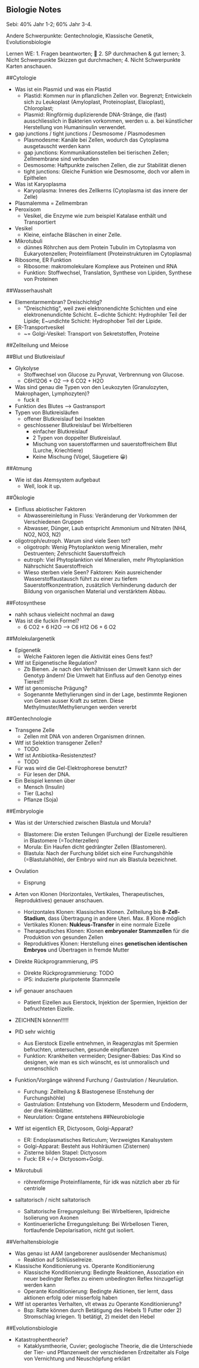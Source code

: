 Biologie Notes
--------------

Sebi: 40% Jahr 1-2; 60% Jahr 3-4.

Andere Schwerpunkte: Gentechnologie, Klassische Genetik, Evolutionsbiologie

Lernen WE: 1. Fragen beantworten; 🖖 2. SP durchmachen & gut lernen; 3. Nicht Schwerpunkte Skizzen gut durchmachen; 4. Nicht Schwerpunkte Karten anschauen.

##Cytologie

- Was ist ein Plasmid und was ein Plastid
    - Plastid: Kommen nur in pflanzlichen Zellen vor. Begrenzt; Entwickeln sich zu Leukoplast (Amyloplast, Proteinoplast, Elaioplast), Chloroplast;
    - Plasmid: Ringförmig duplizierende DNA-Stränge, die (fast) ausschliesslich in Bakterien vorkommen, werden u. a. bei künstlicher Herstellung von Humaninsulin verwendet.
- gap junctions / tight junctions / Desmosome / Plasmodesmen
    - Plasmodesme: Kanäle bei Zellen, wodurch das Cytoplasma ausgetauscht werden kann
    - gap junctions: Kommunikationsstellen bei tierischen Zellen; Zellmembrane sind verbunden
    - Desmosome: Haftpunkte zwischen Zellen, die zur Stabilität dienen
    - tight junctions: Gleiche Funktion wie Desmosome, doch vor allem in Epithelen 
- Was ist Karyoplasma
    - Karyoplasma: Inneres des Zellkerns (Cytoplasma ist das innere der Zelle)
- Plasmalemma = Zellmembran
- Peroxisom
    - Vesikel, die Enzyme wie zum beispiel Katalase enthält und Transportiert
- Vesikel
    - Kleine, einfache Bläschen in einer Zelle.
- Mikrotubuli
    - dünnes Röhrchen aus dem Protein Tubulin im Cytoplasma von Eukaryotenzellen; Proteinfilament (Proteinstrukturen im Cytoplasma)
- Ribosome, ER Funktion
    - Ribosome: makromolekulare Komplexe aus Proteinen und RNA
    - Funktion: Stoffwechsel, Translation, Synthese von Lipiden, Synthese von Proteinen

##Wasserhaushalt

- Elementarmembran? Dreischichtig?
    - "Dreischichtig", weil zwei elektronendichte Schichten und eine elektronenundichte Schicht. E~dichte Schicht: Hydrophiler Teil der Lipide; E~undichte Schicht: Hydrophober Teil der Lipide.
- ER-Transportvesikel
    - ~= Golgi-Vesikel: Transport von Sekretstoffen, Proteine

##Zellteilung und Meiose

##Blut und Blutkreislauf

- Glykolyse
    - Stoffwechsel von Glucose zu Pyruvat, Verbrennung von Glucose.
    - C6H12O6 + O2 --> 6 CO2 + H2O
- Was sind genau die Typen von den Leukozyten (Granulozyten, Makrophagen, Lymphozyten)?
    - fuck it
- Funktion des Blutes --> Gastransport
- Typen von Blutkreisläufen
    - offener Blutkreislauf bei Insekten
    - geschlossener Blutkreislauf bei Wirbeltieren
        - einfacher Blutkreislauf
        - 2 Typen von doppelter Blutkreislauf.
	    - Mischung von sauerstoffarmen und sauerstoffreichem Blut (Lurche, Kriechtiere)
	    - Keine Mischung (Vögel, Säugetiere 😀)

##Atmung

- Wie ist das Atemsystem aufgebaut
    - Well, look it up.

##Ökologie

- Einfluss abiotischer Faktoren
    - Abwassereinleitung in Fluss: Veränderung der Vorkommen der Verschiedenen Gruppen
    - Abwasser, Dünger, Laub entspricht Ammonium und Nitraten (NH4, NO2, NO3, N2)
- oligotroph/eutroph. Warum sind viele Seen tot?
    - oligotroph: Wenig Phytoplankton wenig Mineralien, mehr Destruenten; Zehrschicht Sauerstoffreich
    - eutroph: Viel Phytoplanktion viel Mineralien, mehr Phytoplanktion Nährschicht Sauerstoffreich
    - Wieso sterben viele Seen? Faktoren: Kein ausreichender Wasserstoffaustausch führt zu einer zu tiefem Sauerstoffkonzentration, zusätzlich Verhinderung dadurch der Bildung von organischen Material und verstärktem Abbau.

##Fotosynthese

- nahh schaus vielleicht nochmal an dawg
- Was ist die fuckin Formel?
    - 6 CO2 + 6 H2O --> C6 H12 O6 + 6 O2

##Molekulargenetik

- Epigenetik
    - Welche Faktoren legen die Aktivität eines Gens fest?
- Wtf ist Epigenetische Regulation?
    - Zb Bienen. Je nach den Verhältnissen der Umwelt kann sich der Genotyp ändern! Die Umwelt hat Einfluss auf den Genotyp eines Tieres!!!
- Wtf ist genomische Prägung?
    - Sogenannte Methylierungen sind in der Lage, bestimmte Regionen von Genen ausser Kraft zu setzen. Diese Methylmuster/Methylierungen werden vererbt

##Gentechnologie

- Transgene Zelle
    - Zellen mit DNA von anderen Organismen drinnen.
- Wtf ist Selektion transgener Zellen?
    - TODO
- Wtf ist Antibiotika-Resistenztest?
    - TODO
- Für was wird die Gel-Elektrophorese benutzt?
    - Für lesen der DNA.
- Ein Beispiel kennen über
    - Mensch (Insulin)
    - Tier (Lachs)
    - Pflanze (Soja)

##Embryologie

- Was ist der Unterschied zwischen Blastula und Morula?
    - Blastomere: Die ersten Teilungen (Furchung) der Eizelle resultieren in Blastomere (=Tochterzellen)
    - Morula: Ein Haufen dicht gedrängter Zellen (Blastomeren).
    - Blastula: Nach der Furchung bildet sich eine Furchungshöhle (=Blastulahöhle), der Embryo wird nun als Blastula bezeichnet.
- Ovulation
    - Eisprung
- Arten von Klonen (Horizontales, Vertikales, Therapeutisches, Reproduktives) genauer anschauen.
    - Horizontales Klonen: Klassisches Klonen. Zellteilung bis **8-Zell-Stadium**, dass Übertragung in andere Uteri. Max. 8 Klone möglich
    - Vertikales Klonen: **Nukleus-Transfer** in eine normale Eizelle
    - Therapeutisches Klonen: Klonen **embryonaler Stammzellen** für die Produktion von gesunden Zellen
    - Reproduktives Klonen: Herstellung eines **genetischen identischen Embryos** und Übertragen in fremde Mutter
- Direkte Rückprogrammierung, iPS
    - Direkte Rückprogrammierung: TODO
    - iPS: induzierte pluripotente Stammzelle
- ivF genauer anschauen
    - Patient Eizellen aus Eierstock, Injektion der Spermien, Injektion der befruchteten Eizelle.
- ZEICHNEN können!!!!!
- PID sehr wichtig
    - Aus Eierstock Eizelle entnehmen, in Reagenzglas mit Spermien befruchten, untersuchen, gesunde einpflanzen
    - Funktion: Krankheiten vermeiden; Designer-Babies: Das Kind so designen, wie man es sich wünscht, es ist unmoralisch und unmenschlich
- Funktion/Vorgänge während Furchung / Gastrulation / Neurulation.
    - Furchung: Zellteilung & Blastogenese (Enstehung der Furchungshöhle)
    - Gastrulation: Entstehung von Ektoderm, Mesoderm und Endoderm, der drei Keimblätter.
    - Neurulation: Organe entstehens
##Neurobiologie

- Wtf ist eigentlich ER, Dictyosom, Golgi-Apparat?
    - ER: Endoplasmatisches Reticulum; Verzweigtes Kanalsystem
    - Golgi-Apparat: Besteht aus Hohlräumen (Zisternen)
    - Zisterne bilden Stapel: Dictyosom
    - Fuck: ER <-/-> Dictyosom+Golgi.
- Mikrotubuli
    - röhrenförmige Proteinfilamente, für idk was nützlich aber zb für centriole
- saltatorisch / nicht saltatorisch
    - Saltatorische Erregungsleitung: Bei Wirbeltieren, lipidreiche Isolierung von Axonen
    - Kontinuerierliche Erregungsleitung: Bei Wirbellosen Tieren, fortlaufende Depolarisation, nicht gut isoliert.

##Verhaltensbiologie

- Was genau ist AAM (angeborener auslösender Mechanismus)
    - Reaktion auf Schlüsselreize.
- Klassische Konditionierung vs. Operante Konditionierung
     - Klassische Konditionierung: Bedingte Reaktionen, Assoziation ein neuer bedingter Reflex zu einem unbedingten Reflex hinzugefügt werden kann
     - Operante Konditionierung: Bedingte Aktionen, tier lernt, dass aktionen erfolg oder misserfolg haben
- Wtf ist operantes Verhalten, vlt etwas zu Operante Konditionierung?
    - Bsp: Ratte können durch Betätigung des Hebels 1) Futter oder 2) Stromschlag kriegen. 1) betätigt, 2) meidet den Hebel

##Evolutionsbiologie

- Katastrophentheorie?
    - Kataklysmtheorie, Cuvier; geologische Theorie, die die Unterschiede der Tier- und Pflanzenwelt der verschiedenen Erdzeitalter als Folge von Vernichtung und Neuschöpfung erklärt 

